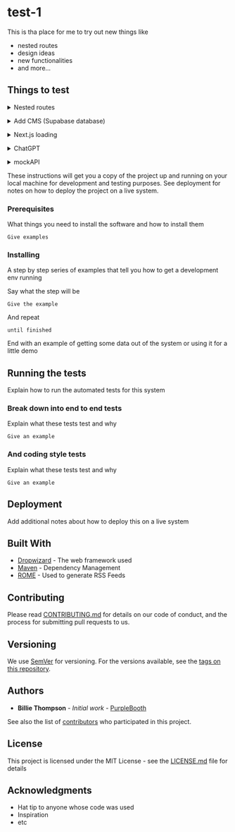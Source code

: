 # test-1

This is tha place for me to try out new things like

- nested routes
- design ideas
- new functionalities
- and more...

## Things to test

<details>
  <summary>Nested routes</summary>

- [x] NestedRoutes

</details>
<p>

<details>
  <summary>Add CMS (Supabase database)</summary>
  
  [https://supabase.com/docs/guides/getting-started/quickstarts/nextjs](https://supabase.com/docs/guides/getting-started/quickstarts/nextjs)

- [ ] Implement supabase to project
- [ ] move data from dataTS to Supabase

</details>
<p>
<details>
  <summary>Next.js loading</summary>

[Nextjs loading documentation](https://nextjs.org/docs/app/building-your-application/routing/loading-ui-and-streaming)

- [ ] use loading.js in project.

</details>
<p>

<details>
  <summary>ChatGPT</summary>

[The EASIEST Way to Use OpenAI ChatGPT in Next.js](https://www.youtube.com/watch?v=2xwv4T552lM)

- [ ] Try to implement mockAPI in project for fun.

</details>

</details>
<p>

<details>
  <summary>mockAPI</summary>

[mockapi.io](https://mockapi.io/) - Quickly setup endpoints, generate custom data, and preform operations on it using RESTful interface

- [ ] with help of gpt, create meme developer text to existing image.

</details>

<p>
These instructions will get you a copy of the project up and running on your local machine for development and testing purposes. See deployment for notes on how to deploy the project on a live system.

### Prerequisites

What things you need to install the software and how to install them

```
Give examples
```

### Installing

A step by step series of examples that tell you how to get a development env running

Say what the step will be

```
Give the example
```

And repeat

```
until finished
```

End with an example of getting some data out of the system or using it for a little demo

## Running the tests

Explain how to run the automated tests for this system

### Break down into end to end tests

Explain what these tests test and why

```
Give an example
```

### And coding style tests

Explain what these tests test and why

```
Give an example
```

## Deployment

Add additional notes about how to deploy this on a live system

## Built With

- [Dropwizard](http://www.dropwizard.io/1.0.2/docs/) - The web framework used
- [Maven](https://maven.apache.org/) - Dependency Management
- [ROME](https://rometools.github.io/rome/) - Used to generate RSS Feeds

## Contributing

Please read [CONTRIBUTING.md](https://gist.github.com/PurpleBooth/b24679402957c63ec426) for details on our code of conduct, and the process for submitting pull requests to us.

## Versioning

We use [SemVer](http://semver.org/) for versioning. For the versions available, see the [tags on this repository](https://github.com/your/project/tags).

## Authors

- **Billie Thompson** - _Initial work_ - [PurpleBooth](https://github.com/PurpleBooth)

See also the list of [contributors](https://github.com/your/project/contributors) who participated in this project.

## License

This project is licensed under the MIT License - see the [LICENSE.md](LICENSE.md) file for details

## Acknowledgments

- Hat tip to anyone whose code was used
- Inspiration
- etc
